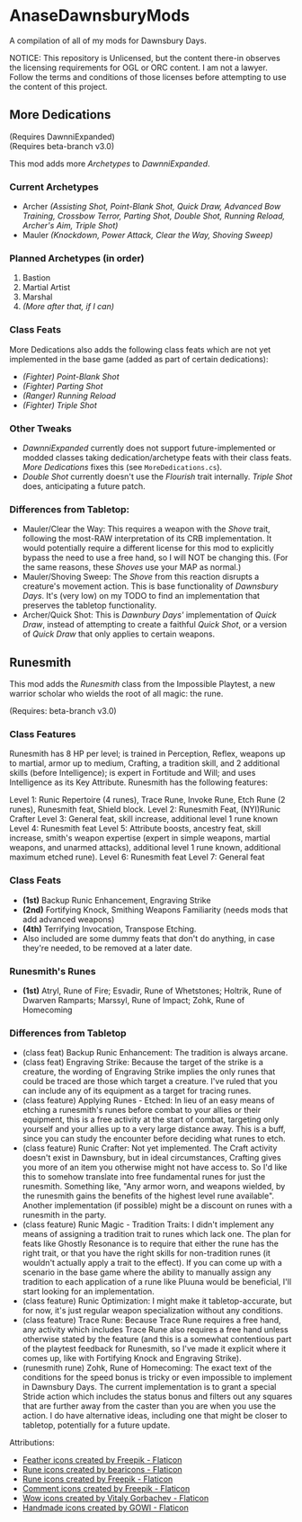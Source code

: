 # AnaseDawnsburyMods
A compilation of all of my mods for Dawnsbury Days.

NOTICE: This repository is Unlicensed, but the content there-in observes the licensing requirements for OGL or ORC content. I am not a lawyer. Follow the terms and conditions of those licenses before attempting to use the content of this project.

## More Dedications
(Requires DawnniExpanded)  
(Requires beta-branch v3.0)

This mod adds more *Archetypes* to *DawnniExpanded*.

### Current Archetypes
- Archer *(Assisting Shot, Point-Blank Shot, Quick Draw, Advanced Bow Training, Crossbow Terror, Parting Shot, Double Shot, Running Reload, Archer's Aim, Triple Shot)*
- Mauler *(Knockdown, Power Attack, Clear the Way, Shoving Sweep)*

### Planned Archetypes (in order)
1. Bastion
2. Martial Artist
3. Marshal
4. *(More after that, if I can)*

### Class Feats
More Dedications also adds the following class feats which are not yet implemented in the base game (added as part of certain dedications):
- *(Fighter) Point-Blank Shot*
- *(Fighter) Parting Shot*
- *(Ranger) Running Reload*
- *(Fighter) Triple Shot*

### Other Tweaks
- *DawnniExpanded* currently does not support future-implemented or modded classes taking dedication/archetype feats with their class feats. *More Dedications* fixes this (see `MoreDedications.cs`).
- *Double Shot* currently doesn't use the *Flourish* trait internally. *Triple Shot* does, anticipating a future patch.

### Differences from Tabletop:
- Mauler/Clear the Way: This requires a weapon with the *Shove* trait, following the most-RAW interpretation of its CRB implementation. It would potentially require a different license for this mod to explicitly bypass the need to use a free hand, so I will NOT be changing this. (For the same reasons, these *Shoves* use your MAP as normal.)
- Mauler/Shoving Sweep: The *Shove* from this reaction disrupts a creature's movement action. This is base functionality of *Dawnsbury Days*. It's (very low) on my TODO to find an implementation that preserves the tabletop functionality.
- Archer/Quick Shot: This is *Dawnbury Days'* implementation of *Quick Draw*, instead of attempting to create a faithful *Quick Shot*, or a version of *Quick Draw* that only applies to certain weapons.

## Runesmith
This mod adds the *Runesmith* class from the Impossible Playtest, a new warrior scholar who wields the root of all magic: the rune.

(Requires: beta-branch v3.0)

### Class Features
Runesmith has 8 HP per level; is trained in Perception, Reflex, weapons up to martial, armor up to medium, Crafting, a tradition skill, and 2 additional skills (before Intelligence); is expert in Fortitude and Will; and uses Intelligence as its Key Attribute. Runesmith has the following features:

Level 1: Runic Repertoire (4 runes), Trace Rune, Invoke Rune, Etch Rune (2 runes), Runesmith feat, Shield block.
Level 2: Runesmith Feat, (NYI)Runic Crafter
Level 3: General feat, skill increase, additional level 1 rune known
Level 4: Runesmith feat
Level 5: Attribute boosts, ancestry feat, skill increase, smith's weapon expertise (expert in simple weapons, martial weapons, and unarmed attacks), additional level 1 rune known, additional maximum etched rune).
Level 6: Runesmith feat
Level 7: General feat

### Class Feats
- **(1st)** Backup Runic Enhancement, Engraving Strike
- **(2nd)** Fortifying Knock, Smithing Weapons Familiarity (needs mods that add advanced weapons)
- **(4th)** Terrifying Invocation, Transpose Etching.
- Also included are some dummy feats that don't do anything, in case they're needed, to be removed at a later date.

### Runesmith's Runes
- **(1st)** Atryl, Rune of Fire; Esvadir, Rune of Whetstones; Holtrik, Rune of Dwarven Ramparts; Marssyl, Rune of Impact; Zohk, Rune of Homecoming

### Differences from Tabletop
- (class feat) Backup Runic Enhancement: The tradition is always arcane.
- (class feat) Engraving Strike: Because the target of the strike is a creature, the wording of Engraving Strike implies the only runes that could be traced are those which target a creature. I've ruled that you can include any of its equipment as a target for tracing runes.
- (class feature) Applying Runes - Etched: In lieu of an easy means of etching a runesmith's runes before combat to your allies or their equipment, this is a free activity at the start of combat, targeting only yourself and your allies up to a very large distance away. This is a buff, since you can study the encounter before deciding what runes to etch.
- (class feature) Runic Crafter: Not yet implemented. The Craft activity doesn't exist in Dawnsbury, but in ideal circumstances, Crafting gives you more of an item you otherwise might not have access to. So I'd like this to somehow translate into free fundamental runes for just the runesmith. Something like, "Any armor worn, and weapons wielded, by the runesmith gains the benefits of the highest level rune available". Another implementation (if possible) might be a discount on runes with a runesmith in the party.
- (class feature) Runic Magic - Tradition Traits: I didn't implement any means of assigning a tradition trait to runes which lack one. The plan for feats like Ghostly Resonance is to require that either the rune has the right trait, or that you have the right skills for non-tradition runes (it wouldn't actually apply a trait to the effect). If you can come up with a scenario in the base game where the ability to manually assign any tradition to each application of a rune like Pluuna would be beneficial, I'll start looking for an implementation.
- (class feature) Runic Optimization: I might make it tabletop-accurate, but for now, it's just regular weapon specialization without any conditions.
- (class feature) Trace Rune:	Because Trace Rune requires a free hand, any activity which includes Trace Rune also requires a free hand unless otherwise stated by the feature (and this is a somewhat contentious part of the playtest feedback for Runesmith, so I've made it explicit where it comes up, like with Fortifying Knock and Engraving Strike).
- (runesmith rune) Zohk, Rune of Homecoming: The exact text of the conditions for the speed bonus is tricky or even impossible to implement in Dawnsbury Days. The current implementation is to grant a special Stride action which includes the status bonus and filters out any squares that are further away from the caster than you are when you use the action. I do have alternative ideas, including one that might be closer to tabletop, potentially for a future update.

Attributions:
- <a href="https://www.flaticon.com/free-icons/feather" title="feather icons">Feather icons created by Freepik - Flaticon</a>
- <a href="https://www.flaticon.com/free-icons/rune" title="rune icons">Rune icons created by bearicons - Flaticon</a>
- <a href="https://www.flaticon.com/free-icons/rune" title="rune icons">Rune icons created by Freepik - Flaticon</a>
- <a href="https://www.flaticon.com/free-icons/comment" title="comment icons">Comment icons created by Freepik - Flaticon</a>
- <a href="https://www.flaticon.com/free-icons/wow" title="wow icons">Wow icons created by Vitaly Gorbachev - Flaticon</a>
- <a href="https://www.flaticon.com/free-icons/handmade" title="handmade icons">Handmade icons created by GOWI - Flaticon</a>
